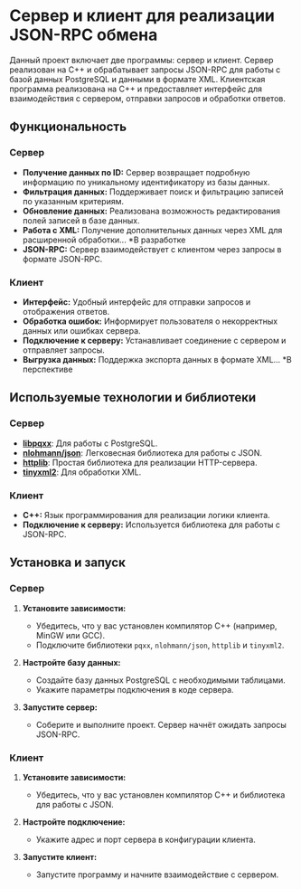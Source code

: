 # Сервер и клиент для реализации JSON-RPC обмена

Данный проект включает две программы: сервер и клиент. Сервер реализован на C++ и обрабатывает запросы JSON-RPC для работы с базой данных PostgreSQL и данными в формате XML. Клиентская программа реализована на С++ и предоставляет интерфейс для взаимодействия с сервером, отправки запросов и обработки ответов.

## Функциональность

### Сервер
- **Получение данных по ID:** Сервер возвращает подробную информацию по уникальному идентификатору из базы данных.
- **Фильтрация данных:** Поддерживает поиск и фильтрацию записей по указанным критериям.
- **Обновление данных:** Реализована возможность редактирования полей записей в базе данных. 
- **Работа с XML:** Получение дополнительных данных через XML для расширенной обработки... *В разработке
- **JSON-RPC:** Сервер взаимодействует с клиентом через запросы в формате JSON-RPC.

### Клиент
- **Интерфейс:** Удобный интерфейс для отправки запросов и отображения ответов.
- **Обработка ошибок:** Информирует пользователя о некорректных данных или ошибках сервера.
- **Подключение к серверу:** Устанавливает соединение с сервером и отправляет запросы.
- **Выгрузка данных:** Поддержка экспорта данных в формате XML... *В перспективе

## Используемые технологии и библиотеки

### Сервер
- [**libpqxx**](https://github.com/jtv/libpqxx): Для работы с PostgreSQL.
- [**nlohmann/json**](https://github.com/nlohmann/json): Легковесная библиотека для работы с JSON.
- [**httplib**](https://github.com/yhirose/cpp-httplib): Простая библиотека для реализации HTTP-сервера.
- [**tinyxml2**](https://github.com/leethomason/tinyxml2): Для обработки XML.

### Клиент
- **C++:** Язык программирования для реализации логики клиента.
- **Подключение к серверу:** Используется библиотека для работы с JSON-RPC.

## Установка и запуск

### Сервер
1. **Установите зависимости:**
   - Убедитесь, что у вас установлен компилятор C++ (например, MinGW или GCC).
   - Подключите библиотеки `pqxx`, `nlohmann/json`, `httplib` и `tinyxml2`.

2. **Настройте базу данных:**
   - Создайте базу данных PostgreSQL с необходимыми таблицами.
   - Укажите параметры подключения в коде сервера.

3. **Запустите сервер:**
   - Соберите и выполните проект. Сервер начнёт ожидать запросы JSON-RPC.

### Клиент
1. **Установите зависимости:**
   - Убедитесь, что у вас установлен компилятор C++ и библиотека для работы с JSON.

2. **Настройте подключение:**
   - Укажите адрес и порт сервера в конфигурации клиента.

3. **Запустите клиент:**
   - Запустите программу и начните взаимодействие с сервером.
